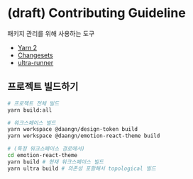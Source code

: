 # (draft) Contributing Guideline

패키지 관리를 위해 사용하는 도구

- [Yarn 2](https://yarnpkg.com/)
- [Changesets](https://github.com/atlassian/changesets)
- [ultra-runner](https://github.com/folke/ultra-runner)

## 프로젝트 빌드하기

```bash
# 프로젝트 전체 빌드
yarn build:all

# 워크스페이스 빌드
yarn workspace @daangn/design-token build
yarn workspace @daangn/emotion-react-theme build

# (특정 워크스페이스 경로에서)
cd emotion-react-theme
yarn build # 현재 워크스페이스 빌드
yarn ultra build # 의존성 포함해서 topological 빌드
```
